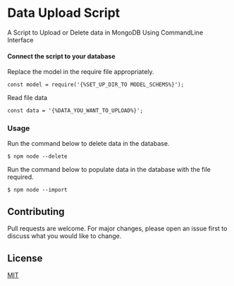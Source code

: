 # Data Upload Script
A Script to Upload or Delete data in MongoDB Using CommandLine Interface

#### Connect the script to your database


Replace the model in the require file appropriately.


`````````````
const model = require('{%SET_UP_DIR_TO MODEL_SCHEMS%}');

`````````````

Read file data


`````````````
const data = '{%DATA_YOU_WANT_TO_UPLOAD%}';

`````````````

### Usage

Run the command below to delete data in the database.
`````````````
$ npm node --delete

`````````````

Run the command below to populate data in the database with the file required.

`````````````
$ npm node --import

`````````````

## Contributing
Pull requests are welcome. For major changes, please open an issue first to discuss what you would like to change.

## License
[MIT](https://choosealicense.com/licenses/mit/)
